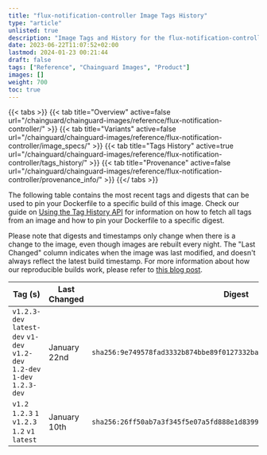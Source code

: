 ```yaml
---
title: "flux-notification-controller Image Tags History"
type: "article"
unlisted: true
description: "Image Tags and History for the flux-notification-controller Chainguard Image"
date: 2023-06-22T11:07:52+02:00
lastmod: 2024-01-23 00:21:44
draft: false
tags: ["Reference", "Chainguard Images", "Product"]
images: []
weight: 700
toc: true
---
```


{{< tabs >}}
{{< tab title="Overview" active=false url="/chainguard/chainguard-images/reference/flux-notification-controller/" >}}
{{< tab title="Variants" active=false url="/chainguard/chainguard-images/reference/flux-notification-controller/image_specs/" >}}
{{< tab title="Tags History" active=true url="/chainguard/chainguard-images/reference/flux-notification-controller/tags_history/" >}}
{{< tab title="Provenance" active=false url="/chainguard/chainguard-images/reference/flux-notification-controller/provenance_info/" >}}
{{</ tabs >}}

The following table contains the most recent tags and digests that can be used to pin your Dockerfile to a specific build of this image. Check our guide on [Using the Tag History API](/chainguard/chainguard-images/using-the-tag-history-api/) for information on how to fetch all tags from an image and how to pin your Dockerfile to a specific digest.

Please note that digests and timestamps only change when there is a change to the image, even though images are rebuilt every night. The "Last Changed" column indicates when the image was last modified, and doesn't always reflect the latest build timestamp. For more information about how our reproducible builds work, please refer to [this blog post](https://www.chainguard.dev/unchained/reproducing-chainguards-reproducible-image-builds).

| Tag (s)                                                                      | Last Changed | Digest                                                                    |
|------------------------------------------------------------------------------|--------------|---------------------------------------------------------------------------|
|  `v1.2.3-dev` `latest-dev` `v1-dev` `v1.2-dev` `1.2-dev` `1-dev` `1.2.3-dev` | January 22nd | `sha256:9e749578fad3332b874bbe89f0127332ba9a7f9f81319bfac50911526c443bde` |
|  `v1.2` `1.2.3` `1` `v1.2.3` `1.2` `v1` `latest`                             | January 10th | `sha256:26ff50ab7a3f345f5e07a5fd888e1d83998e86e5f398b12fcdd295643d94b8a1` |

